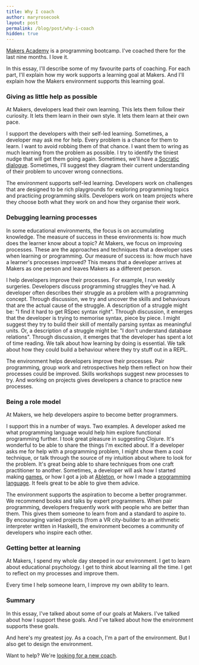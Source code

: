 ```yaml
---
title: Why I coach
author: maryrosecook
layout: post
permalink: /blog/post/why-i-coach
hidden: true
---
```

[Makers Academy](http://www.makersacademy.com) is a programming bootcamp.  I've coached there for the last nine months.  I love it.

In this essay, I'll describe some of my favourite parts of coaching.  For each part, I'll explain how my work supports a learning goal at Makers.  And I'll explain how the Makers environment supports this learning goal.

### Giving as little help as possible

At Makers, developers lead their own learning.  This lets them follow their curiosity.  It lets them learn in their own style.  It lets them learn at their own pace.

I support the developers with their self-led learning.  Sometimes, a developer may ask me for help.  Every problem is a chance for them to learn.  I want to avoid robbing them of that chance.  I want them to wring as much learning from the problem as possible. I try to identify the tiniest nudge that will get them going again.  Sometimes, we'll have a [Socratic dialogue](https://en.wikipedia.org/wiki/Socratic_method).  Sometimes, I'll suggest they diagram their current understanding of their problem to uncover wrong connections.

The environment supports self-led learning.  Developers work on challenges that are designed to be rich playgrounds for exploring programming topics and practicing programming skills.  Developers work on team projects where they choose both what they work on and how they organise their work.

### Debugging learning processes

In some educational environments, the focus is on accumulating knowledge.  The measure of success in these environments is: how much does the learner know about a topic? At Makers, we focus on improving processes.  These are the approaches and techniques that a developer uses when learning or programming.  Our measure of success is: how much have a learner's processes improved? This means that a developer arrives at Makers as one person and leaves Makers as a different person.

I help developers improve their processes.  For example, I run weekly surgeries.  Developers discuss programming struggles they've had.  A developer often describes their struggle as a problem with a programming concept.  Through discussion, we try and uncover the skills and behaviours that are the actual cause of the struggle.  A description of a struggle might be: "I find it hard to get RSpec syntax right".  Through discussion, it emerges that the developer is trying to memorise syntax, piece by piece.  I might suggest they try to build their skill of mentally parsing syntax as meaningful units.  Or, a description of a struggle might be: "I don't understand database relations".  Through discussion, it emerges that the developer has spent a lot of time reading.  We talk about how learning by doing is essential. We talk about how they could build a behaviour where they try stuff out in a REPL.

The environment helps developers improve their processes.  Pair programming, group work and retrospectives help them reflect on how their processes could be improved.  Skills workshops suggest new processes to try.  And working on projects gives developers a chance to practice new processes.

### Being a role model

At Makers, we help developers aspire to become better programmers.

I support this in a number of ways.  Two examples.  A developer asked me what programming language would help him explore functional programming further.  I took great pleasure in suggesting Clojure.  It's wonderful to be able to share the things I'm excited about.  If a developer asks me for help with a programming problem, I might show them a cool technique, or talk through the source of my intuition about where to look for the problem.  It's great being able to share techniques from one craft practitioner to another.  Sometimes, a developer will ask how I started making [games](http://emptyblack.com), or how I got a job at [Ableton](https://www.ableton.com), or how I made a [programming language](http://codelauren.com).  It feels great to be able to give them advice.

The environment supports the aspiration to become a better programmer.  We recommend books and talks by expert programmers.  When pair programming, developers frequently work with people who are better than them.  This gives them someone to learn from and a standard to aspire to.  By encouraging varied projects (from a VR city-builder to an arithmetic interpreter written in Haskell), the environment becomes a community of developers who inspire each other.

### Getting better at learning

At Makers, I spend my whole day steeped in our environment.  I get to learn about educational psychology.  I get to think about learning all the time.  I get to reflect on my processes and improve them.

Every time I help someone learn, I improve my own ability to learn.

### Summary

In this essay, I've talked about some of our goals at Makers.  I've talked about how I support these goals.  And I've talked about how the environment supports these goals.

And here's my greatest joy.  As a coach, I'm a part of the environment.  But I also get to design the environment.

Want to help? We're [looking for a new coach](https://makers-academy.breezy.hr/p/20f2efaba8d1-coach--software-engineer).
